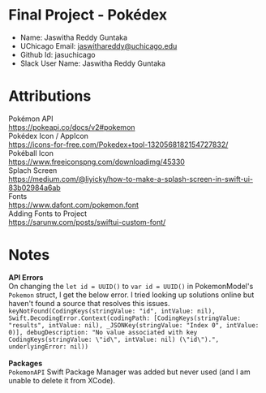 # Final Project - Pokédex

- Name: Jaswitha Reddy Guntaka
- UChicago Email: jaswithareddy@uchicago.edu
- Github Id: jasuchicago
- Slack User Name: Jaswitha Reddy Guntaka

# Attributions

Pokémon API <br>
https://pokeapi.co/docs/v2#pokemon <br>
Pokédex Icon / AppIcon <br>
https://icons-for-free.com/Pokedex+tool-1320568182154727832/ <br>
Pokéball Icon <br>
https://www.freeiconspng.com/downloadimg/45330 <br>
Splach Screen <br>
https://medium.com/@liyicky/how-to-make-a-splash-screen-in-swift-ui-83b02984a6ab <br>
Fonts <br>
https://www.dafont.com/pokemon.font<br>
Adding Fonts to Project <br>
https://sarunw.com/posts/swiftui-custom-font/ <br>

# Notes

**API Errors** <br> 
On changing the `let id = UUID()` to `var id = UUID()` in PokemonModel's `Pokemon` struct, I get the below error. I tried looking up solutions online but haven't found a source that resolves this issues. <br>
```keyNotFound(CodingKeys(stringValue: "id", intValue: nil), Swift.DecodingError.Context(codingPath: [CodingKeys(stringValue: "results", intValue: nil), _JSONKey(stringValue: "Index 0", intValue: 0)], debugDescription: "No value associated with key CodingKeys(stringValue: \"id\", intValue: nil) (\"id\").", underlyingError: nil))```
<br><br>
**Packages** <br>
`PokemonAPI` Swift Package Manager was added but never used (and I am unable to delete it from XCode). <br>

